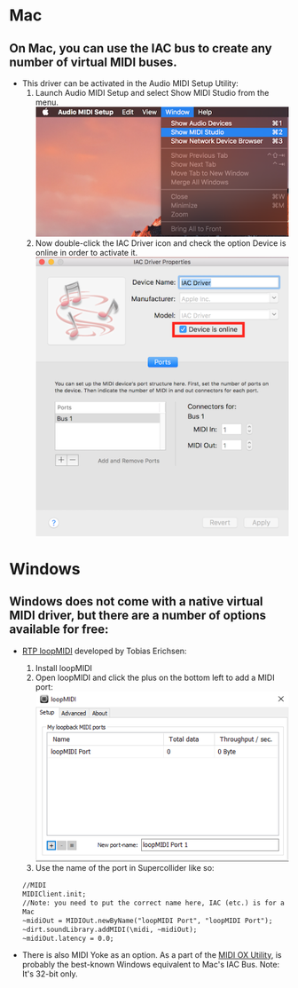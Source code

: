 # Mac

## On Mac, you can use the IAC bus to create any number of virtual MIDI buses.
* This driver can be activated in the Audio MIDI Setup Utility:
  1. Launch Audio MIDI Setup and select Show MIDI Studio from the menu.
  ![open audio midi](./media/openaudiomidi2.png)
  2. Now double-click the IAC Driver icon and check the option Device is online in order to activate it.
  ![enable iac](./media/enableIAC2.png)

# Windows

## Windows does not come with a native virtual MIDI driver, but there are a number of options available for free:

* [RTP loopMIDI](http://www.tobias-erichsen.de/software/loopmidi.html) developed by Tobias Erichsen:
  1. Install loopMIDI
  2. Open loopMIDI and click the plus on the bottom left to add a MIDI port:
  ![loop midi setup](./media/loopmidi.png)
  3. Use the name of the port in Supercollider like so:
    ```
    //MIDI
    MIDIClient.init;
    //Note: you need to put the correct name here, IAC (etc.) is for a Mac
    ~midiOut = MIDIOut.newByName("loopMIDI Port", "loopMIDI Port");
    ~dirt.soundLibrary.addMIDI(\midi, ~midiOut);
    ~midiOut.latency = 0.0;
    ```

* There is also MIDI Yoke as an option. As a part of the [MIDI OX Utility](http://www.midiox.com/), is probably the best-known Windows equivalent to Mac's IAC Bus. Note: It's 32-bit only.
